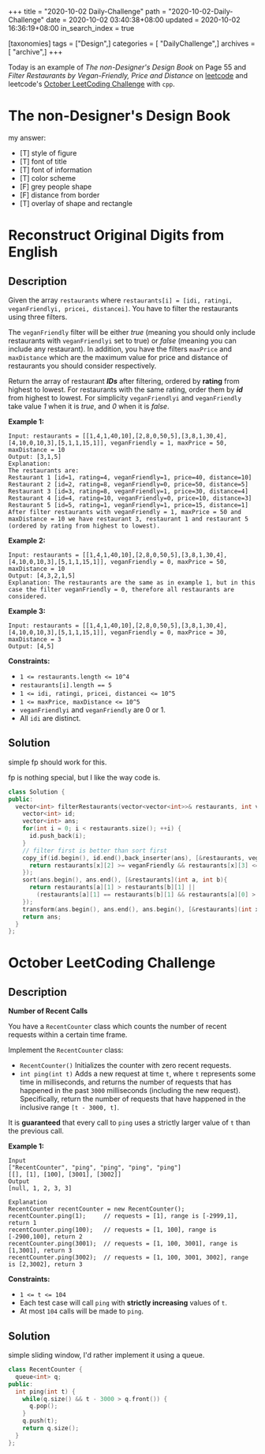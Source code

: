 +++
title = "2020-10-02 Daily-Challenge"
path = "2020-10-02-Daily-Challenge"
date = 2020-10-02 03:40:38+08:00
updated = 2020-10-02 16:36:19+08:00
in_search_index = true

[taxonomies]
tags = ["Design",]
categories = [ "DailyChallenge",]
archives = [ "archive",]
+++

Today is an example of *The non-Designer's Design Book* on Page 55 and *Filter Restaurants by Vegan-Friendly, Price and Distance* on [leetcode](https://leetcode.com/problems/filter-restaurants-by-vegan-friendly-price-and-distance/) and leetcode's [October LeetCoding Challenge](https://leetcode.com/explore/challenge/card/october-leetcoding-challenge/559/week-1-october-1st-october-7th/3480/) with `cpp`.

<!-- more -->

# The non-Designer's Design Book

my answer:

- [T] style of figure
- [T] font of title
- [T] font of information
- [T] color scheme
- [F] grey people shape
- [F] distance from border
- [T] overlay of  shape and rectangle

# Reconstruct Original Digits from English

## Description

Given the array `restaurants` where  `restaurants[i] = [idi, ratingi, veganFriendlyi, pricei, distancei]`. You have to filter the restaurants using three filters.

The `veganFriendly` filter will be either *true* (meaning you should only include restaurants with `veganFriendlyi` set to true) or *false* (meaning you can include any restaurant). In addition, you have the filters `maxPrice` and `maxDistance` which are the maximum value for price and distance of restaurants you should consider respectively.

Return the array of restaurant ***IDs*** after filtering, ordered by **rating** from highest to lowest. For restaurants with the same rating, order them by ***id*** from highest to lowest. For simplicity `veganFriendlyi` and `veganFriendly` take value *1* when it is *true*, and *0* when it is *false*.

**Example 1:**

```
Input: restaurants = [[1,4,1,40,10],[2,8,0,50,5],[3,8,1,30,4],[4,10,0,10,3],[5,1,1,15,1]], veganFriendly = 1, maxPrice = 50, maxDistance = 10
Output: [3,1,5] 
Explanation: 
The restaurants are:
Restaurant 1 [id=1, rating=4, veganFriendly=1, price=40, distance=10]
Restaurant 2 [id=2, rating=8, veganFriendly=0, price=50, distance=5]
Restaurant 3 [id=3, rating=8, veganFriendly=1, price=30, distance=4]
Restaurant 4 [id=4, rating=10, veganFriendly=0, price=10, distance=3]
Restaurant 5 [id=5, rating=1, veganFriendly=1, price=15, distance=1] 
After filter restaurants with veganFriendly = 1, maxPrice = 50 and maxDistance = 10 we have restaurant 3, restaurant 1 and restaurant 5 (ordered by rating from highest to lowest). 
```

**Example 2:**

```
Input: restaurants = [[1,4,1,40,10],[2,8,0,50,5],[3,8,1,30,4],[4,10,0,10,3],[5,1,1,15,1]], veganFriendly = 0, maxPrice = 50, maxDistance = 10
Output: [4,3,2,1,5]
Explanation: The restaurants are the same as in example 1, but in this case the filter veganFriendly = 0, therefore all restaurants are considered.
```

**Example 3:**

```
Input: restaurants = [[1,4,1,40,10],[2,8,0,50,5],[3,8,1,30,4],[4,10,0,10,3],[5,1,1,15,1]], veganFriendly = 0, maxPrice = 30, maxDistance = 3
Output: [4,5]
```

**Constraints:**

- `1 <= restaurants.length <= 10^4`
- `restaurants[i].length == 5`
- `1 <= idi, ratingi, pricei, distancei <= 10^5`
- `1 <= maxPrice, maxDistance <= 10^5`
- `veganFriendlyi` and `veganFriendly` are 0 or 1.
- All `idi` are distinct.

## Solution

simple fp should work for this.

fp is nothing special, but I like the way code is.

``` cpp
class Solution {
public:
  vector<int> filterRestaurants(vector<vector<int>>& restaurants, int veganFriendly, int maxPrice, int maxDistance) {
    vector<int> id;
    vector<int> ans;
    for(int i = 0; i < restaurants.size(); ++i) {
      id.push_back(i);
    }
    // filter first is better than sort first
    copy_if(id.begin(), id.end(),back_inserter(ans), [&restaurants, veganFriendly, maxDistance, maxPrice](int x){
      return restaurants[x][2] >= veganFriendly && restaurants[x][3] <= maxPrice && restaurants[x][4] <= maxDistance;
    });
    sort(ans.begin(), ans.end(), [&restaurants](int a, int b){
      return restaurants[a][1] > restaurants[b][1] || 
        (restaurants[a][1] == restaurants[b][1] && restaurants[a][0] > restaurants[b][0]);
    });
    transform(ans.begin(), ans.end(), ans.begin(), [&restaurants](int x){ return restaurants[x][0];});
    return ans;
  }
};
```

# October LeetCoding Challenge

## Description

**Number of Recent Calls**

You have a `RecentCounter` class which counts the number of recent requests within a certain time frame.

Implement the `RecentCounter` class:

- `RecentCounter()` Initializes the counter with zero recent requests.
- `int ping(int t)` Adds a new request at time `t`, where `t` represents some time in milliseconds, and returns the number of requests that has happened in the past `3000` milliseconds (including the new request). Specifically, return the number of requests that have happened in the inclusive range `[t - 3000, t]`.

It is **guaranteed** that every call to `ping` uses a strictly larger value of `t` than the previous call.

**Example 1:**

```
Input
["RecentCounter", "ping", "ping", "ping", "ping"]
[[], [1], [100], [3001], [3002]]
Output
[null, 1, 2, 3, 3]

Explanation
RecentCounter recentCounter = new RecentCounter();
recentCounter.ping(1);     // requests = [1], range is [-2999,1], return 1
recentCounter.ping(100);   // requests = [1, 100], range is [-2900,100], return 2
recentCounter.ping(3001);  // requests = [1, 100, 3001], range is [1,3001], return 3
recentCounter.ping(3002);  // requests = [1, 100, 3001, 3002], range is [2,3002], return 3
```

**Constraints:**

- `1 <= t <= 104`
- Each test case will call `ping` with **strictly increasing** values of `t`.
- At most `104` calls will be made to `ping`.

## Solution

simple sliding window, I'd rather implement it using a queue.

``` cpp
class RecentCounter {
  queue<int> q;
public:
  int ping(int t) {
    while(q.size() && t - 3000 > q.front()) {
      q.pop();
    }
    q.push(t);
    return q.size();
  }
};
```